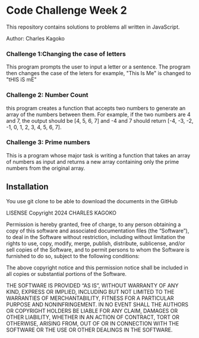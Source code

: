 # Code Challenge Week 2
This repository contains solutions to problems all written in JavaScript.

Author: Charles Kagoko

### Challenge 1:Changing the case of letters
This program prompts the user to input a letter or a sentence. The program then changes the case of the leters for example, "This Is Me" is changed to "tHIS iS mE"

### Challenge 2: Number Count
this program creates a function that accepts two numbers to generate an array of the numbers between them. For example, if the two numbers are 4 and 7, the output should be [4, 5, 6, 7] and -4 and 7 should return [-4, -3, -2, -1, 0, 1, 2, 3, 4, 5, 6, 7].

### Challenge 3: Prime numbers
This is a program whose major task is writing a function that takes an array of numbers as input and returns a new array containing only the prime numbers from the original array. 

## Installation
You use git clone to be able to download the documents in the GitHub


LISENSE
Copyright 2024 CHARLES KAGOKO

Permission is hereby granted, free of charge, to any person obtaining a copy of this software and associated documentation files (the “Software”), to deal in the Software without restriction, including without limitation the rights to use, copy, modify, merge, publish, distribute, sublicense, and/or sell copies of the Software, and to permit persons to whom the Software is furnished to do so, subject to the following conditions:

The above copyright notice and this permission notice shall be included in all copies or substantial portions of the Software.

THE SOFTWARE IS PROVIDED “AS IS”, WITHOUT WARRANTY OF ANY KIND, EXPRESS OR IMPLIED, INCLUDING BUT NOT LIMITED TO THE WARRANTIES OF MERCHANTABILITY, FITNESS FOR A PARTICULAR PURPOSE AND NONINFRINGEMENT. IN NO EVENT SHALL THE AUTHORS OR COPYRIGHT HOLDERS BE LIABLE FOR ANY CLAIM, DAMAGES OR OTHER LIABILITY, WHETHER IN AN ACTION OF CONTRACT, TORT OR OTHERWISE, ARISING FROM, OUT OF OR IN CONNECTION WITH THE SOFTWARE OR THE USE OR OTHER DEALINGS IN THE SOFTWARE.